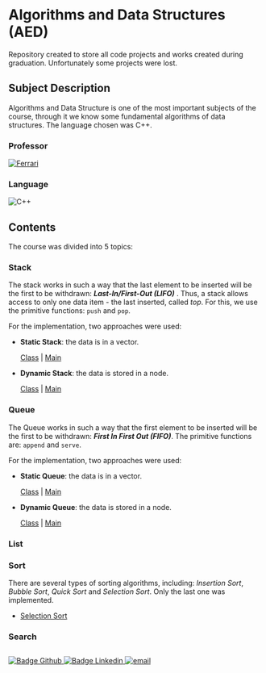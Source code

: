 # Algorithms and Data Structures (AED)

Repository created to store all code projects and works created during graduation. Unfortunately some projects were lost.

## Subject Description

Algorithms and Data Structure is one of the most important subjects of the course, through it we know some fundamental algorithms of data structures. The language chosen was C++.

### Professor
[![Ferrari](https://img.shields.io/badge/Roberto_Ferrari_Junior-%2300599C.svg?style=for-the-badge&logo=GoogleScholar&logoColor=white)](https://site.dc.ufscar.br/docente/5cefcb3648365a001679f7736)

### Language
![C++](https://img.shields.io/badge/c++-DD0031.svg?style=for-the-badge&logo=c%2B%2B&logoColor=white)


## Contents
The course was divided into 5 topics:

### Stack
The stack works in such a way that the last element to be inserted will be the first to be withdrawn: ***Last-In/First-Out (LIFO)*** . Thus, a stack allows access to only one data item - the last inserted, called *top*. For this, we use the primitive functions: `push` and `pop`.

For the implementation, two approaches were used: 

* **Static Stack**: the data is in a vector. 
  
    [Class](/2021_1/AED/Stack/StaticStack.h) | [Main](/2021_1/AED/Stack/StaticMain.cpp)

* **Dynamic Stack**: the data is stored in a node.

    [Class](/2021_1/AED/Stack/DynamicStack.h) | [Main](/2021_1/AED/Stack/DynamicMain.cpp)

### Queue
The Queue works in such a way that the first element to be inserted will be the
first to be withdrawn: ***First In First Out (FIFO)***. The primitive functions are: `append` and `serve`.

For the implementation, two approaches were used: 

* **Static Queue**: the data is in a vector. 
  
    [Class](/2021_1/AED/Queue/StaticQueue.h) | [Main](/2021_1/AED/Queue/StaticMain.cpp)

* **Dynamic Queue**: the data is stored in a node.

    [Class](/2021_1/AED/Queue/DynamicQueue.h) | [Main]()

### List


### Sort
There are several types of sorting algorithms, including: *Insertion Sort*, *Bubble Sort*, *Quick Sort* and *Selection Sort*. Only the last one was implemented.

* [Selection Sort](/2021_1/AED/Sort/SelectionSort.cpp)

### Search



  ##

<div> 
    <a href="https://github.com/jorgeprj" target="_blank">
        <img src="https://img.shields.io/badge/-Github-000?logo=github&style=for-the-badge&logoColor=white" alt="Badge Github" />
    </a>
    <a href="https://www.linkedin.com/in/jorgeprj" target="_blank">
        <img src="https://img.shields.io/badge/-LinkedIn-0077B5?logo=linkedin&style=for-the-badge&logoColor=white" alt="Badge Linkedin" />
    </a>
    <a href="mailto:jorgeprj2020@gmail.com-">
        <img alt="email" src="https://img.shields.io/badge/jorgeprj2020@gmail.com-D14836?style=for-the-badge&logo=gmail&logoColor=white" />
    </a>
</p>
